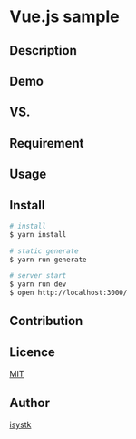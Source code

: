 Vue.js sample
====

## Description

## Demo

## VS. 

## Requirement

## Usage

## Install

``` bash
# install
$ yarn install

# static generate
$ yarn run generate

# server start
$ yarn run dev
$ open http://localhost:3000/
```
## Contribution

## Licence

[MIT](https://github.com/isystk/vuejs-sample/LICENCE)

## Author

[isystk](https://github.com/isystk)



